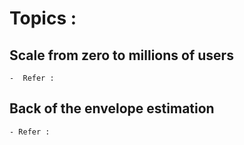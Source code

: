 # Topics : 
## Scale from zero to millions of users
    -  Refer : 
## Back of the envelope estimation 
    - Refer : 

